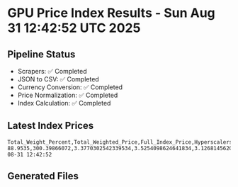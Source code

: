 # GPU Price Index Results - Sun Aug 31 12:42:52 UTC 2025

## Pipeline Status
- Scrapers: ✅ Completed
- JSON to CSV: ✅ Completed
- Currency Conversion: ✅ Completed
- Price Normalization: ✅ Completed
- Index Calculation: ✅ Completed

## Latest Index Prices
```
Total_Weight_Percent,Total_Weighted_Price,Full_Index_Price,Hyperscalers_Only_Price,Non_Hyperscalers_Only_Price,Hyperscaler_Weight,Non_Hyperscaler_Weight,Calculation_Date
88.9535,300.39866072,3.3770302542339534,3.5254098624641834,3.1268145620366323,55.84,33.113499999999995,2025-08-31 12:42:52
```

## Generated Files
```
```
